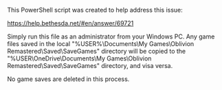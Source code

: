 This PowerShell script was created to help address this issue:

https://help.bethesda.net/#en/answer/69721

Simply run this file as an administrator from your Windows PC. Any game files saved in the local "%USER%\Documents\My Games\Oblivion Remastered\Saved\SaveGames" directory will be copied to the "%USER\OneDrive\Documents\My Games\Oblivion Remastered\Saved\SaveGames" directory, and visa versa. 

No game saves are deleted in this process.
